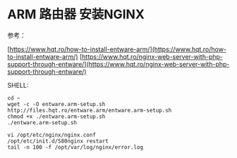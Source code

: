 # ARM 路由器 安装NGINX

参考：

[https://www.hqt.ro/how-to-install-entware-arm/](https://www.hqt.ro/how-to-install-entware-arm/)
[https://www.hqt.ro/nginx-web-server-with-php-support-through-entware/](https://www.hqt.ro/nginx-web-server-with-php-support-through-entware/)

SHELL:
```
cd ~
wget -c -O entware.arm-setup.sh http://files.hqt.ro/entware.arm/entware.arm-setup.sh
chmod +x ./entware.arm-setup.sh
./entware.arm-setup.sh

vi /opt/etc/nginx/nginx.conf
/opt/etc/init.d/S80nginx restart
tail -n 100 -f /opt/var/log/nginx/error.log
```



